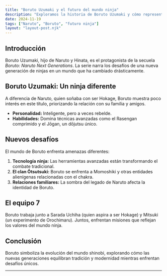 ```yaml
---
title: "Boruto Uzumaki y el futuro del mundo ninja"
description: "Exploramos la historia de Boruto Uzumaki y cómo representa una nueva generación en el mundo ninja."
date: 2024-11-19
tags: ["Naruto", "Boruto", "futuro ninja"]
layout: "layout-post.njk"
---
```


## Introducción

Boruto Uzumaki, hijo de Naruto y Hinata, es el protagonista de la secuela *Boruto: Naruto Next Generations*. La serie narra los desafíos de una nueva generación de ninjas en un mundo que ha cambiado drásticamente.

## Boruto Uzumaki: Un ninja diferente

A diferencia de Naruto, quien soñaba con ser Hokage, Boruto muestra poco interés en este título, priorizando la relación con su familia y amigos.

- **Personalidad:** Inteligente, pero a veces rebelde.
- **Habilidades:** Domina técnicas avanzadas como el Rasengan comprimido y el Jōgan, un dōjutsu único.

## Nuevos desafíos

El mundo de Boruto enfrenta amenazas diferentes:
1. **Tecnología ninja:** Las herramientas avanzadas están transformando el combate tradicional.
2. **El clan Ōtsutsuki:** Boruto se enfrenta a Momoshiki y otras entidades alienígenas relacionadas con el chakra.
3. **Relaciones familiares:** La sombra del legado de Naruto afecta la identidad de Boruto.

## El equipo 7

Boruto trabaja junto a Sarada Uchiha (quien aspira a ser Hokage) y Mitsuki (un experimento de Orochimaru). Juntos, enfrentan misiones que reflejan los valores del mundo ninja.

## Conclusión

Boruto simboliza la evolución del mundo shinobi, explorando cómo las nuevas generaciones equilibran tradición y modernidad mientras enfrentan desafíos únicos.

---

